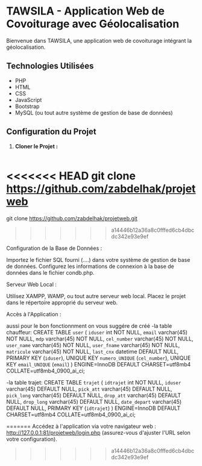 # TAWSILA - Application Web de Covoiturage avec Géolocalisation

Bienvenue dans TAWSILA, une application web de covoiturage intégrant la géolocalisation. 

## Technologies Utilisées

- PHP
- HTML
- CSS
- JavaScript
- Bootstrap
- MySQL (ou tout autre système de gestion de base de données)

## Configuration du Projet

1. **Cloner le Projet :**
   ```bash
<<<<<<< HEAD
   git clone https://github.com/zabdelhak/projetweb
=======
   git clone https://github.com/zabdelhak/projetweb.git
>>>>>>> a14446b12a36a8c0fffed6cb4dbcdc342e93e9ef

Configuration de la Base de Données :

Importez le fichier SQL fourni (....) dans votre système de gestion de base de données.
Configurez les informations de connexion à la base de données dans le fichier condb.php.

Serveur Web Local :

Utilisez XAMPP, WAMP, ou tout autre serveur web local.
Placez le projet dans le répertoire approprié du serveur web.

Accès à l'Application :

aussi pour le bon fonctionnment on vous suggére de créé
-la table  chauffeur: 
 CREATE TABLE `user` (
  `iduser` int NOT NULL,
  `email` varchar(45) NOT NULL,
  `mdp` varchar(45) NOT NULL,
  `cel_number` varchar(45) NOT NULL,
  `user_name` varchar(45) NOT NULL,
  `user_fname` varchar(45) NOT NULL,
  `matricule` varchar(45) NOT NULL,
  `last_cnx` datetime DEFAULT NULL,
  PRIMARY KEY (`iduser`),
  UNIQUE KEY `numero_UNIQUE` (`cel_number`),
  UNIQUE KEY `email_UNIQUE` (`email`)
) ENGINE=InnoDB DEFAULT CHARSET=utf8mb4 COLLATE=utf8mb4_0900_ai_ci;

-la table  trajet:
CREATE TABLE `trajet` (
  `idtrajet` int NOT NULL,
  `iduser` varchar(45) DEFAULT NULL,
  `pick_att` varchar(45) DEFAULT NULL,
  `pick_long` varchar(45) DEFAULT NULL,
  `drop_att` varchar(45) DEFAULT NULL,
  `drop_long` varchar(45) DEFAULT NULL,
  `date_depart` varchar(45) DEFAULT NULL,
  PRIMARY KEY (`idtrajet`)
) ENGINE=InnoDB DEFAULT CHARSET=utf8mb4 COLLATE=utf8mb4_0900_ai_ci;


=======
Accédez à l'application via votre navigateur web : http://127.0.0.1:81/projetweb/login.php (assurez-vous d'ajuster l'URL selon votre configuration).
>>>>>>> a14446b12a36a8c0fffed6cb4dbcdc342e93e9ef
